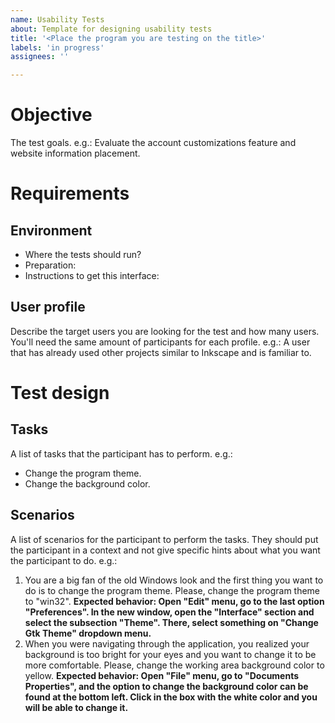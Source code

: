 ```yaml
---
name: Usability Tests
about: Template for designing usability tests
title: '<Place the program you are testing on the title>'
labels: 'in progress'
assignees: ''

---
```


# Objective
The test goals. e.g.: Evaluate the account customizations feature and website information placement.

# Requirements

## Environment
* Where the tests should run? <!-- Which interface is being tested. It can be a prototype, deployed version, a legacy interface, etc. e.g.: version 1.0.1 -->
* Preparation: <!-- How should the interface be prepared. e.g: Create a new document. -->
* Instructions to get this interface: <!-- Provide some instructions to install/ get the program which is being tested for facilitators to configure their environment. Reset the environment for each test. -->

## User profile
Describe the target users you are looking for the test and how many users. You'll need the same amount of participants for each profile. e.g.: A user that has already used other projects similar to Inkscape and is familiar to.

# Test design
## Tasks
A list of tasks that the participant has to perform. e.g.:

* Change the program theme.
* Change the background color.

## Scenarios
A list of scenarios for the participant to perform the tasks. They should put the participant in a context and not give specific hints about what you want the participant to do. e.g.:

1. You are a big fan of the old Windows look and the first thing you want to do is to change the program theme. Please, change the program theme to "win32". **Expected behavior: Open "Edit" menu, go to the last option "Preferences". In the new window, open the "Interface" section and select the subsection "Theme". There, select something on "Change Gtk Theme" dropdown menu.**
2. When you were navigating through the application, you realized your background is too bright for your eyes and you want to change it to be more comfortable. Please, change the working area background color to yellow. **Expected behavior: Open "File" menu, go to "Documents Properties", and the option to change the background color can be found at the bottom left. Click in the box with the white color and you will be able to change it.**

<!-- 

## Results

Uncomment this section once you have your results.

### Task 1

7 of 7 participants succeeded.

Write here about your general impression about the results of this task.

#### What went well?
All the participants were able to perform the task. Once they found the right configuration panel, they were able to change it very easily.

#### What were the challenges?
Some participants tried to look for this option in the "View" menu because the wording suggested that it had something to do with what they see.

-->

